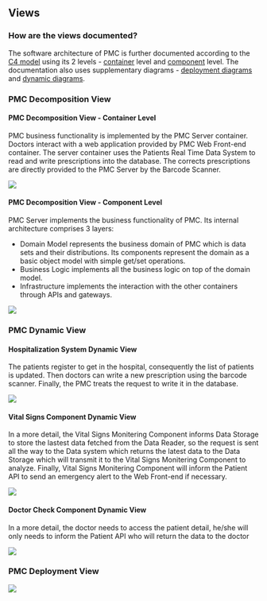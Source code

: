 ## Views

### How are the views documented?

The software architecture of PMC is further documented according to the [C4 model](https://c4model.com/) using its 2 levels - [container](https://c4model.com/#ContainerDiagram) level and [component](https://c4model.com/#ComponentDiagram) level.
The documentation also uses supplementary diagrams - [deployment diagrams](https://c4model.com/#DeploymentDiagram) and [dynamic diagrams](https://c4model.com/#DynamicDiagram).

### PMC Decomposition View
#### PMC Decomposition View - Container Level

PMC business functionality is implemented by the PMC Server container.
Doctors interact with a web application provided by PMC Web Front-end container.
The server container uses the Patients Real Time Data System to read and write prescriptions into the database. The corrects prescriptions are directly provided to the PMC Server by the Barcode Scanner. 


![](embed:PMC_Container_View)

#### PMC Decomposition View - Component Level

PMC Server implements the business functionality of PMC.
Its internal architecture comprises 3 layers:
* Domain Model represents the business domain of PMC which is data sets and their distributions. Its components represent the domain as a basic object model with simple get/set operations.
* Business Logic implements all the business logic on top of the domain model.
* Infrastructure implements the interaction with the other containers through APIs and gateways.

![](embed:PMC_Server_Component_View)

### PMC Dynamic View
#### Hospitalization System Dynamic View

The patients register to get in the hospital, consequently the list of patients is updated. Then doctors can write a new prescription using the barcode scanner. Finally, the PMC treats the request to write it in the database.

![](embed:Hospitalization_System_Dynamic_View)

#### Vital Signs Component Dynamic View
In a more detail, the Vital Signs Monitering Component informs Data Storage to store the lastest data fetched from the Data Reader, so the request is sent all the way to the Data system which returns the latest data to the Data Storage which will transmit it to the Vital Signs Monitering Component to analyze. Finally, Vital Signs Monitering Component will inform the Patient API to send an emergency alert to the Web Front-end if necessary.

![](embed:Vitals_Signs_Component_Dynamic_View)

#### Doctor Check Component Dynamic View
In a more detail, the doctor needs to access the patient detail, he/she will only needs to inform the Patient API who will return the data to the doctor

![](embed:Doctor_Check_Component_Dynamic_View)

### PMC Deployment View
![](embed:PatientMonitoringandControlPMC_Live_Deployment)
